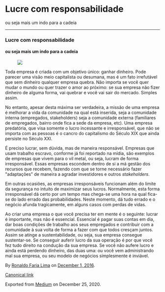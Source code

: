 Lucre com responsabilidade
==========================

ou seja mais um indo para a cadeia

------------------------------------------------------------------------

### Lucre com responsabilidade

#### ou seja mais um indo para a cadeia

<figure>
<img src="https://cdn-images-1.medium.com/max/800/1*P1lKvxPyTqKNweYsuYjleA.jpeg" class="graf-image" />
</figure>Toda empresa é criada com um objetivo único: ganhar dinheiro.
Pode parecer uma visão meio capitalista ou desumana, mas é um fato
irrefutável que sem dinheiro qualquer empresa quebra. Não importa se
você quer mudar o mundo ou quer trazer o amor ao próximo: se sua empresa
não fizer dinheiro de alguma forma, vai quebrar e você vai sair do
mercado. Simples assim.

No entanto, apesar desta máxima ser verdadeira, a missão de uma empresa
é melhorar a vida da comunidade na qual está inserida, seja a comunidade
interna (empregados, stakeholders) seja a comunidade externa (familiares
de empregados, bairro onde fica a sede da empresa, etc). Uma empresa
predatória, que visa somente o lucro incessante e irresponsável, que não
se importa com as pessoas é o cancro do capitalismo do Século XIX que
ainda persiste no Século XXI.

É preciso lucrar, sem dúvida, mas de maneira responsável. Empresas que
usam trabalho escravo, conforme já foi reportado na mídia, são exemplos
de empresas que vivem para o vil metal, ou seja, lucram de forma
irresponsável. Essas empresas escondem dentro de si a má gestão dos
recursos que recebem, fazendo com que se torne necessário fazer
"adaptações" de maneira a agradar investidores e outros *stakeholders*.

Em outras ocasiões, as empresas irresponsáveis funcionam além do limite
da segurança no intuito de maximizar seus lucros. Normalmente, esta
forma irresponsável dá certo por um tempo mas chega-se uma hora na qual
fica-se do lado errado das probabilidades. Neste momento, dá tudo errado
e o negócio afunda tragicamente, em alguns casos com perdas de vidas.

Ao criar uma empresa o que você precisa ter em mente é o seguinte:
lucrar é importante, mas não é essencial. Essencial é pagar suas contas
em dia, dar boas condições de trabalho aos seus empregados e contribuir
com a comunidade à sua volta de forma a fazer com que todos cresçam
juntos. Assim se atinge a sustentabilidade, ou seja, sua empresa
consegue sustentar-se. Se conseguir auferir lucro da sua operação é por
que você fez tudo direito na condução da sua empresa. Se você não aufere
lucro e ainda está perdendo dinheiro, das duas uma: ou você vem
administrando mal sua empresa, ou seu modelo de negócios simplesmente é
inviável.

By
<a href="https://medium.com/@ronaldolima" class="p-author h-card">Ronaldo Faria Lima</a>
on [December 1, 2016](https://medium.com/p/27138b1007c5).

<a href="https://medium.com/@ronaldolima/lucre-com-responsabilidade-27138b1007c5" class="p-canonical">Canonical link</a>

Exported from [Medium](https://medium.com) on December 25, 2020.
